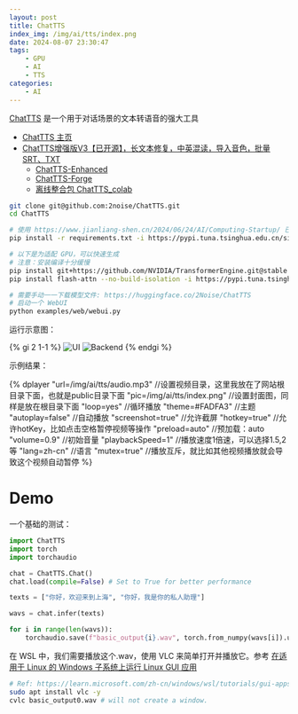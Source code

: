 ```yaml
---
layout: post
title: ChatTTS
index_img: /img/ai/tts/index.png
date: 2024-08-07 23:30:47
tags:
    - GPU
    - AI
    - TTS
categories: 
    - AI
---
```


[ChatTTS](https://github.com/2noise/ChatTTS) 是一个用于对话场景的文本转语音的强大工具

<!-- more -->

- [ChatTTS 主页](https://chattts.com/zh)
- [ChatTTS增强版V3【已开源】，长文本修复，中英混读，导入音色，批量SRT、TXT](https://blog.csdn.net/weixin_43935971/article/details/139877978)
  - [ChatTTS-Enhanced](https://github.com/CCmahua/ChatTTS-Enhanced)
  - [ChatTTS-Forge](https://github.com/lenML/ChatTTS-Forge)
  - [离线整合包 ChatTTS_colab](https://github.com/6drf21e/ChatTTS_colab)

```bash
git clone git@github.com:2noise/ChatTTS.git
cd ChatTTS

# 使用 https://www.jianliang-shen.cn/2024/06/24/AI/Computing-Startup/ 已经创建好的 conda-gpu 环境
pip install -r requirements.txt -i https://pypi.tuna.tsinghua.edu.cn/simple

# 以下是为适配 GPU，可以快速生成
# 注意：安装编译十分缓慢
pip install git+https://github.com/NVIDIA/TransformerEngine.git@stable -i https://pypi.tuna.tsinghua.edu.cn/simple
pip install flash-attn --no-build-isolation -i https://pypi.tuna.tsinghua.edu.cn/simple

# 需要手动一一下载模型文件: https://huggingface.co/2Noise/ChatTTS
# 启动一个 WebUI
python examples/web/webui.py
```

运行示意图：

{% gi 2 1-1 %}
    ![UI](/img/ai/tts/1.png)
    ![Backend](/img/ai/tts/2.png)
{% endgi %}

示例结果：

<!-- 参考 https://dplayer.diygod.dev/zh/ -->
{%
    dplayer
    "url=/img/ai/tts/audio.mp3" //设置视频目录，这里我放在了网站根目录下面，也就是public目录下面
    "pic=/img/ai/tts/index.png" //设置封面图，同样是放在根目录下面
    "loop=yes"                  //循环播放
    "theme=#FADFA3"             //主题
    "autoplay=false"             //自动播放
    "screenshot=true"           //允许截屏
    "hotkey=true"               //允许hotKey，比如点击空格暂停视频等操作
    "preload=auto"              //预加载：auto
    "volume=0.9"                //初始音量
    "playbackSpeed=1"           //播放速度1倍速，可以选择1.5,2等
    "lang=zh-cn"                //语言
    "mutex=true"                //播放互斥，就比如其他视频播放就会导致这个视频自动暂停
%}

# Demo

一个基础的测试：

```py
import ChatTTS
import torch
import torchaudio

chat = ChatTTS.Chat()
chat.load(compile=False) # Set to True for better performance

texts = ["你好，欢迎来到上海", "你好，我是你的私人助理"]

wavs = chat.infer(texts)

for i in range(len(wavs)):
    torchaudio.save(f"basic_output{i}.wav", torch.from_numpy(wavs[i]).unsqueeze(0), 24000)
```

在 WSL 中，我们需要播放这个.wav，使用 VLC 来简单打开并播放它。参考 [在适用于 Linux 的 Windows 子系统上运行 Linux GUI 应用](https://learn.microsoft.com/zh-cn/windows/wsl/tutorials/gui-apps)

```bash
# Ref: https://learn.microsoft.com/zh-cn/windows/wsl/tutorials/gui-apps
sudo apt install vlc -y
cvlc basic_output0.wav # will not create a window.
```
